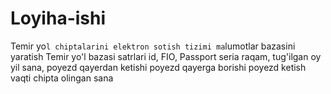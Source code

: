 # Loyiha-ishi
Temir yo`l chiptalarini elektron sotish tizimi ma`lumotlar bazasini yaratish
Temir yo'l bazasi satrlari
id, 
FIO, 
Passport seria raqam, 
tug'ilgan oy yil sana, 
poyezd qayerdan ketishi
poyezd qayerga borishi
poyezd ketish vaqti
chipta olingan sana
